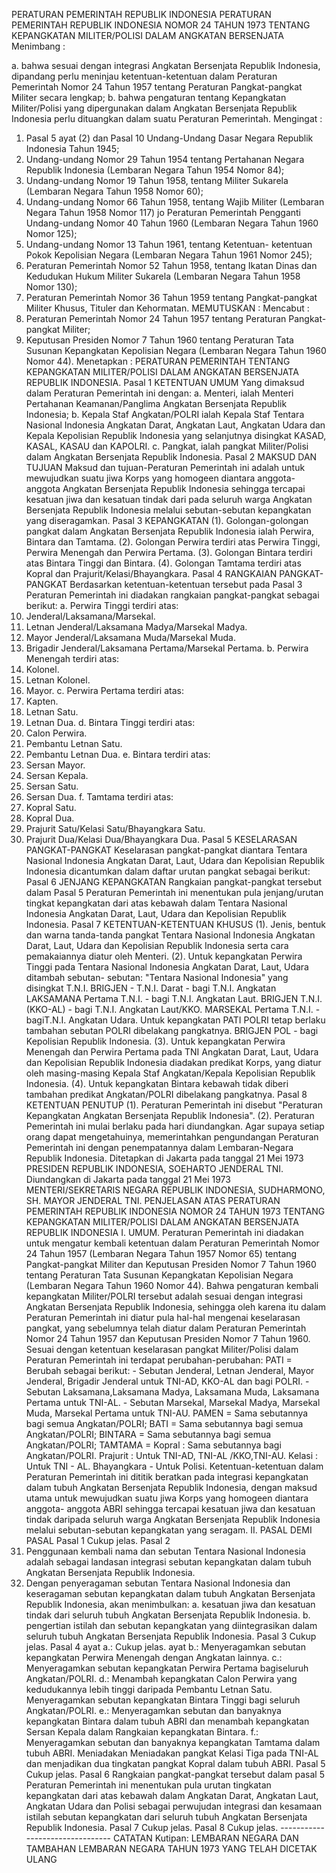  PERATURAN PEMERINTAH REPUBLIK INDONESIA PERATURAN PEMERINTAH REPUBLIK INDONESIA NOMOR 24 TAHUN 1973 TENTANG KEPANGKATAN MILITER/POLISI DALAM ANGKATAN BERSENJATA
Menimbang :

a. bahwa sesuai dengan integrasi Angkatan Bersenjata Republik Indonesia, dipandang perlu meninjau ketentuan-ketentuan dalam Peraturan Pemerintah Nomor 24 Tahun 1957 tentang Peraturan Pangkat-pangkat Militer secara lengkap;
b. bahwa pengaturan tentang Kepangkatan Militer/Polisi yang dipergunakan dalam Angkatan Bersenjata Republik Indonesia perlu dituangkan dalam suatu Peraturan Pemerintah.
Mengingat :

1. Pasal 5 ayat (2) dan Pasal 10 Undang-Undang Dasar Negara Republik Indonesia Tahun 1945;
2. Undang-undang Nomor 29 Tahun 1954 tentang Pertahanan Negara Republik Indonesia (Lembaran Negara Tahun 1954 Nomor 84);
3. Undang-undang Nomor 19 Tahun 1958, tentang Militer Sukarela (Lembaran Negara Tahun 1958 Nomor 60);
4. Undang-undang Nomor 66 Tahun 1958, tentang Wajib Militer (Lembaran Negara Tahun 1958 Nomor 117) jo Peraturan Pemerintah Pengganti Undang-undang Nomor 40 Tahun 1960 (Lembaran Negara Tahun 1960 Nomor 125);
5. Undang-undang Nomor 13 Tahun 1961, tentang Ketentuan- ketentuan Pokok Kepolisian Negara (Lembaran Negara Tahun 1961 Nomor 245);
6. Peraturan Pemerintah Nomor 52 Tahun 1958, tentang Ikatan Dinas dan Kedudukan Hukum Militer Sukarela (Lembaran Negara Tahun 1958 Nomor 130);
7. Peraturan Pemerintah Nomor 36 Tahun 1959 tentang Pangkat-pangkat Militer Khusus, Tituler dan Kehormatan.
MEMUTUSKAN :
 Mencabut :
1. Peraturan Pemerintah Nomor 24 Tahun 1957 tentang Peraturan Pangkat-pangkat Militer;
2. Keputusan Presiden Nomor 7 Tahun 1960 tentang Peraturan Tata Susunan Kepangkatan Kepolisian Negara (Lembaran Negara Tahun 1960 Nomor 44). Menetapkan : PERATURAN PEMERINTAH TENTANG KEPANGKATAN MILITER/POLISI DALAM ANGKATAN BERSENJATA REPUBLIK INDONESIA.
Pasal 1
KETENTUAN UMUM Yang dimaksud dalam Peraturan Pemerintah ini dengan:
a. Menteri, ialah Menteri Pertahanan Keamanan/Panglima Angkatan Bersenjata Republik Indonesia;
b. Kepala Staf Angkatan/POLRI ialah Kepala Staf Tentara Nasional Indonesia Angkatan Darat, Angkatan Laut, Angkatan Udara dan Kepala Kepolisian Republik Indonesia yang selanjutnya disingkat KASAD, KASAL, KASAU dan KAPOLRI.
c. Pangkat, ialah pangkat Militer/Polisi dalam Angkatan Bersenjata Republik Indonesia.
Pasal 2
MAKSUD DAN TUJUAN Maksud dan tujuan-Peraturan Pemerintah ini adalah untuk mewujudkan suatu jiwa Korps yang homogeen diantara anggota- anggota Angkatan Bersenjata Republik Indonesia sehingga tercapai kesatuan jiwa dan kesatuan tindak dari pada seluruh warga Angkatan Bersenjata Republik Indonesia melalui sebutan-sebutan kepangkatan yang diseragamkan.
Pasal 3
KEPANGKATAN (1). Golongan-golongan pangkat dalam Angkatan Bersenjata Republik Indonesia ialah Perwira, Bintara dan Tamtama.
(2). Golongan Perwira terdiri atas Perwira Tinggi, Perwira Menengah dan Perwira Pertama.
(3). Golongan Bintara terdiri atas Bintara Tinggi dan Bintara.
(4). Golongan Tamtama terdiri atas Kopral dan Prajurit/Kelasi/Bhayangkara.
Pasal 4
RANGKAIAN PANGKAT-PANGKAT Berdasarkan ketentuan-ketentuan tersebut pada Pasal 3 Peraturan Pemerintah ini diadakan rangkaian pangkat-pangkat sebagai berikut:
a. Perwira Tinggi terdiri atas:
1. Jenderal/Laksamana/Marsekal.
2. Letnan Jenderal/Laksamana Madya/Marsekal Madya.
3. Mayor Jenderal/Laksamana Muda/Marsekal Muda.
4. Brigadir Jenderal/Laksamana Pertama/Marsekal Pertama.
b. Perwira Menengah terdiri atas:
1. Kolonel.
2. Letnan Kolonel.
3. Mayor.
c. Perwira Pertama terdiri atas:
1. Kapten.
2. Letnan Satu.
3. Letnan Dua.
d. Bintara Tinggi terdiri atas:
1. Calon Perwira.
2. Pembantu Letnan Satu.
3. Pembantu Letnan Dua.
e. Bintara terdiri atas:
1. Sersan Mayor.
2. Sersan Kepala.
3. Sersan Satu.
4. Sersan Dua.
f. Tamtama terdiri atas:
1. Kopral Satu.
2. Kopral Dua.
3. Prajurit Satu/Kelasi Satu/Bhayangkara Satu.
4. Prajurit Dua/Kelasi Dua/Bhayangkara Dua.
Pasal 5
KESELARASAN PANGKAT-PANGKAT Keselarasan pangkat-pangkat diantara Tentara Nasional Indonesia Angkatan Darat, Laut, Udara dan Kepolisian Republik Indonesia dicantumkan dalam daftar urutan pangkat sebagai berikut:
Pasal 6
JENJANG KEPANGKATAN Rangkaian pangkat-pangkat tersebut dalam Pasal 5 Peraturan Pemerintah ini menentukan pula jenjang/urutan tingkat kepangkatan dari atas kebawah dalam Tentara Nasional Indonesia Angkatan Darat, Laut, Udara dan Kepolisian Republik Indonesia.
Pasal 7
KETENTUAN-KETENTUAN KHUSUS (1). Jenis, bentuk dan warna tanda-tanda pangkat Tentara Nasional Indonesia Angkatan Darat, Laut, Udara dan Kepolisian Republik Indonesia serta cara pemakaiannya diatur oleh Menteri.
(2). Untuk kepangkatan Perwira Tinggi pada Tentara Nasional Indonesia Angkatan Darat, Laut, Udara ditambah sebutan- sebutan: "Tentara Nasional Indonesia" yang disingkat T.N.I. BRIGJEN - T.N.I. Darat - bagi T.N.I. Angkatan LAKSAMANA Pertama T.N.I. - bagi T.N.I. Angkatan Laut. BRIGJEN T.N.I. (KKO-AL) - bagi T.N.I. Angkatan Laut/KKO. MARSEKAL Pertama T.N.I. - bagiT.N.I. Angkatan Udara. Untuk kepangkatan PATI POLRI tetap berlaku tambahan sebutan POLRI dibelakang pangkatnya. BRIGJEN POL - bagi Kepolisian Republik Indonesia.
(3). Untuk kepangkatan Perwira Menengah dan Perwira Pertama pada TNI Angkatan Darat, Laut, Udara dan Kepolisian Republik Indonesia diadakan predikat Korps, yang diatur oleh masing-masing Kepala Staf Angkatan/Kepala Kepolisian Republik Indonesia.
(4). Untuk kepangkatan Bintara kebawah tidak diberi tambahan predikat Angkatan/POLRI dibelakang pangkatnya.
Pasal 8
KETENTUAN PENUTUP (1). Peraturan Pemerintah ini disebut "Peraturan Kepangkatan Angkatan Bersenjata Republik Indonesia".
(2). Peraturan Pemerintah ini mulai berlaku pada hari diundangkan. Agar supaya setiap orang dapat mengetahuinya, memerintahkan pengundangan Peraturan Pemerintah ini dengan penempatannya dalam Lembaran-Negara Republik Indonesia. Ditetapkan di Jakarta pada tanggal 21 Mei 1973 PRESIDEN REPUBLIK INDONESIA, SOEHARTO JENDERAL TNI. Diundangkan di Jakarta pada tanggal 21 Mei 1973 MENTERI/SEKRETARIS NEGARA REPUBLIK INDONESIA, SUDHARMONO, SH. MAYOR JENDERAL TNI. PENJELASAN ATAS PERATURAN PEMERINTAH REPUBLIK INDONESIA NOMOR 24 TAHUN 1973 TENTANG KEPANGKATAN MILITER/POLISI DALAM ANGKATAN BERSENJATA REPUBLIK INDONESIA I. UMUM. Peraturan Pemerintah ini diadakan untuk mengatur kembali ketentuan dalam Peraturan Pemerintah Nomor 24 Tahun 1957 (Lembaran Negara Tahun 1957 Nomor 65) tentang Pangkat-pangkat Militer dan Keputusan Presiden Nomor 7 Tahun 1960 tentang Peraturan Tata Susunan Kepangkatan Kepolisian Negara (Lembaran Negara Tahun 1960 Nomor 44). Bahwa pengaturan kembali kepangkatan Militer/POLRI tersebut adalah sesuai dengan integrasi Angkatan Bersenjata Republik Indonesia, sehingga oleh karena itu dalam Peraturan Pemerintah ini diatur pula hal-hal mengenai keselarasan pangkat, yang sebelumnya telah diatur dalam Peraturan Pemerintah Nomor 24 Tahun 1957 dan Keputusan Presiden Nomor 7 Tahun 1960. Sesuai dengan ketentuan keselarasan pangkat Militer/Polisi dalam Peraturan Pemerintah ini terdapat perubahan-perubahan: PATI = Berubah sebagai berikut: - Sebutan Jenderal, Letnan Jenderal, Mayor Jenderal, Brigadir Jenderal untuk TNI-AD, KKO-AL dan bagi POLRI. - Sebutan Laksamana,Laksamana Madya, Laksamana Muda, Laksamana Pertama untuk TNI-AL. - Sebutan Marsekal, Marsekal Madya, Marsekal Muda, Marsekal Pertama untuk TNI-AU. PAMEN = Sama sebutannya bagi semua Angkatan/POLRI; BATI = Sama sebutannya bagi semua Angkatan/POLRI; BINTARA = Sama sebutannya bagi semua Angkatan/POLRI; TAMTAMA = Kopral : Sama sebutannya bagi Angkatan/POLRI. Prajurit : Untuk TNI-AD, TNI-AL /KKO,TNI-AU. Kelasi : Untuk TNI - AL. Bhayangkara - Untuk Polisi. Ketentuan-ketentuan dalam Peraturan Pemerintah ini dititik beratkan pada integrasi kepangkatan dalam tubuh Angkatan Bersenjata Republik Indonesia, dengan maksud utama untuk mewujudkan suatu jiwa Korps yang homogeen diantara anggota- anggota ABRI sehingga tercapai kesatuan jiwa dan kesatuan tindak daripada seluruh warga Angkatan Bersenjata Republik Indonesia melalui sebutan-sebutan kepangkatan yang seragam. II. PASAL DEMI PASAL
Pasal 1
Cukup jelas.
Pasal 2
1. Penggunaan kembali nama dan sebutan Tentara Nasional Indonesia adalah sebagai landasan integrasi sebutan kepangkatan dalam tubuh Angkatan Bersenjata Republik Indonesia.
2. Dengan penyeragaman sebutan Tentara Nasional Indonesia dan keseragaman sebutan kepangkatan dalam tubuh Angkatan Bersenjata Republik Indonesia, akan menimbulkan:
a. kesatuan jiwa dan kesatuan tindak dari seluruh tubuh Angkatan Bersenjata Republik Indonesia.
b. pengertian istilah dan sebutan kepangkatan yang diintegrasikan dalam seluruh tubuh Angkatan Bersenjata Republik Indonesia.
Pasal 3
Cukup jelas.
Pasal 4
ayat a.: Cukup jelas. ayat b.: Menyeragamkan sebutan kepangkatan Perwira Menengah dengan Angkatan lainnya.
c.: Menyeragamkan sebutan kepangkatan Perwira Pertama bagiseluruh Angkatan/POLRI.
d.: Menambah kepangkatan Calon Perwira yang kedudukannya lebih tinggi daripada Pembantu Letnan Satu. Menyeragamkan sebutan kepangkatan Bintara Tinggi bagi seluruh Angkatan/POLRI.
e.: Menyeragamkan sebutan dan banyaknya kepangkatan Bintara dalam tubuh ABRI dan menambah kepangkatan Sersan Kepala dalam Rangkaian kepangkatan Bintara.
f.: Menyeragamkan sebutan dan banyaknya kepangkatan Tamtama dalam tubuh ABRI. Meniadakan Meniadakan pangkat Kelasi Tiga pada TNI-AL dan menjadikan dua tingkatan pangkat Kopral dalam tubuh ABRI.
Pasal 5
Cukup jelas.
Pasal 6
Rangkaian pangkat-pangkat tersebut dalam pasal 5 Peraturan Pemerintah ini menentukan pula urutan tingkatan kepangkatan dari atas kebawah dalam Angkatan Darat, Angkatan Laut, Angkatan Udara dan Polisi sebagai perwujudan integrasi dan kesamaan istilah sebutan kepangkatan dari seluruh tubuh Angkatan Bersenjata Republik Indonesia.
Pasal 7
Cukup jelas.
Pasal 8
Cukup jelas. -------------------------------- CATATAN Kutipan: LEMBARAN NEGARA DAN TAMBAHAN LEMBARAN NEGARA TAHUN 1973 YANG TELAH DICETAK ULANG